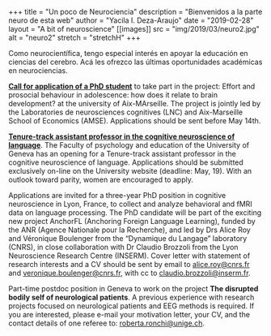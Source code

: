 +++
title = "Un poco de Neurociencia"
description = "Bienvenidos a la parte neuro de esta web"
author = "Yacila I. Deza-Araujo"
date = "2019-02-28"
layout = "A bit of neuroscience"
[[images]]
  src = "img/2019/03/neuro2.jpg"
  alt = "neuro2"
  stretch = "stretchH"
+++


Como neurocient&iacute;fica, tengo especial inter&eacute;s en apoyar la educaci&oacute;n en ciencias del cerebro. 
Ac&aacute; les ofrezco las &uacute;ltimas oportunidades acad&eacute;micas en neurociencias.


[**Call for application of a PhD student**](https://amubox.univ-amu.fr/s/zSxwN9Besnz7oJC#pdfviewer) to take part in the project: Effort and prosocial behaviour in adolescence: how does it relate to brain development? at the university of Aix-MArseille. The project is jointly led by the Laboratories de neurosciences cognitives (LNC) and Aix-Marseille School of Economics (AMSE). Applications should be sent before May 14th.

[**Tenure-track assistant professor in the cognitive neuroscience of language**](https://evolvinglanguage.ch/grant-possibilities-for-researchers/). The Faculty of psychology and education of the University of Geneva has an opening for a Tenure-track assistant professor in the cognitive neuroscience of language. Applications should be submitted exclusively on-line on the University website (deadline: May, 19). With an outlook toward parity, women are encouraged to apply.

Applications are invited for a three-year PhD position in cognitive neuroscience in Lyon, France, to collect and analyze behavioral and fMRI data on language processing. The PhD candidate will be part of the exciting new project AnchorFL (Anchoring Foreign Language Learning), funded by the ANR (Agence Nationale pour la Recherche), and led by Drs Alice Roy and Véronique Boulenger from the “Dynamique du Langage” laboratory (CNRS), in close collaboration with Dr Claudio Brozzoli from the Lyon Neuroscience Research Centre (INSERM). Cover letter with statement of research interests and a CV should be sent by email to alice.roy@cnrs.fr and veronique.boulenger@cnrs.fr, with cc to claudio.brozzoli@inserm.fr. 

Part-time postdoc position in Geneva to work on the project **The disrupted bodily self of neurological patients**. A previous experience with research projects focused on neurological patients and EEG methods is required. If you are interested, please e-mail your motivation letter, your CV, and the contact details of one referee to: roberta.ronchi@unige.ch.
















